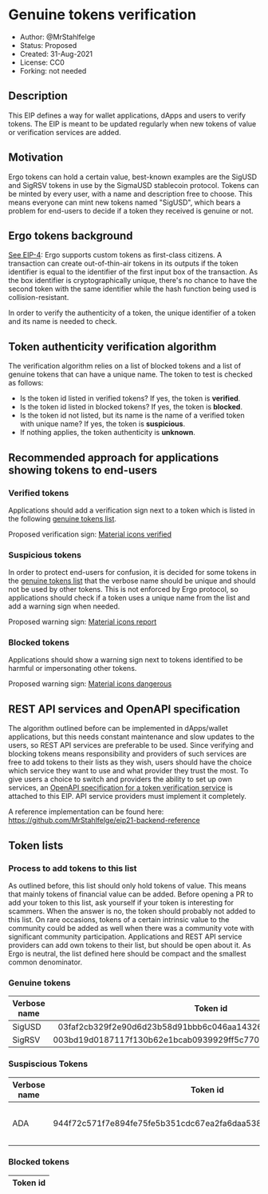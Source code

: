 # Genuine tokens verification

* Author: @MrStahlfelge
* Status: Proposed
* Created: 31-Aug-2021
* License: CC0
* Forking: not needed 

## Description 

This EIP defines a way for wallet applications, dApps and users to verify tokens. The EIP is meant to be updated regularly when new tokens of value or verification 
services are added.

## Motivation 

Ergo tokens can hold a certain value, best-known examples are the SigUSD and SigRSV tokens in use by the SigmaUSD stablecoin protocol. 
Tokens can be minted by every user, with a name and description free to choose. This means everyone can mint new tokens named "SigUSD", which bears a problem for 
end-users to decide if a token they received is genuine or not.

## Ergo tokens background

[See EIP-4](eip-0004.md): Ergo supports custom tokens as first-class citizens. A transaction can create out-of-thin-air tokens in its outputs if the token 
identifier is equal to the identifier of the first input box of the transaction.
As the box identifier is cryptographically unique, there's no chance to have the second token with the same identifier while the hash function being used 
is collision-resistant. 

In order to verify the authenticity of a token, the unique identifier of a token and its name is needed to check.

## Token authenticity verification algorithm

The verification algorithm relies on a list of blocked tokens and a list of genuine tokens that can have a unique name.
The token to test is checked as follows:
- Is the token id listed in verified tokens? If yes, the token is **verified**.
- Is the token id listed in blocked tokens? If yes, the token is **blocked**.
- Is the token id not listed, but its name is the name of a verified token with unique name? If yes, the token is **suspicious**.
- If nothing applies, the token authenticity is **unknown**.

## Recommended approach for applications showing tokens to end-users

### Verified tokens 
Applications should add a verification sign next to a token which is listed in the following [genuine tokens list](#genuine-tokens).

Proposed verification sign: [Material icons verified](https://fonts.google.com/icons?selected=Material%20Icons%20Outlined%3Averified%3A)

### Suspicious tokens
In order to protect end-users for confusion, it is decided for some tokens in the [genuine tokens list](#genuine-tokens) that the verbose name should be 
unique and should not be used by other tokens. 
This is not enforced by Ergo protocol, so applications should check if a token uses a unique name from the list and add a warning sign when needed.

Proposed warning sign: [Material icons report](https://fonts.google.com/icons?selected=Material%20Icons%20Outlined%3Areport%3A)

### Blocked tokens
Applications should show a warning sign next to tokens identified to be harmful or impersonating other tokens.

Proposed warning sign: [Material icons dangerous](https://fonts.google.com/icons?selected=Material%20Icons%20Outlined%3Adangerous%3A)

## REST API services and OpenAPI specification

The algorithm outlined before can be implemented in dApps/wallet applications, but this needs constant maintenance and slow updates to the users, so 
REST API services are preferable to be used. Since verifying and blocking tokens means responsibility and providers of such services are free to add
tokens to their lists as they wish, users should have the choice which service they want to use and what provider they trust the most. To give
users a choice to switch and providers the ability to set up own services, an 
[OpenAPI specification for a token verification service](eip-0021/openapi.yaml) 
is attached to this EIP. API service providers must implement it completely.

A reference implementation can be found here: https://github.com/MrStahlfelge/eip21-backend-reference

## Token lists

### Process to add tokens to this list

As outlined before, this list should only hold tokens of value. This means that mainly tokens of financial value can be added. Before opening a PR to add your token to
this list, ask yourself if your token is interesting for scammers. When the answer is no, the token should probably not added to this list.
On rare occasions, tokens of a certain intrinsic value to the community could be added as well when there was a community vote with significant community participation.
Applications and REST API service providers can add own tokens to their list, but should be open about it. As Ergo is neutral, the list defined here should be 
compact and the smallest common denominator.

### Genuine tokens

| Verbose name       | Token id                                                         | Unique name | Issuer
| ------------------ |:----------------------------------------------------------------:| -----------:| ------
| SigUSD             | 03faf2cb329f2e90d6d23b58d91bbb6c046aa143261cc21f52fbe2824bfcbf04 | yes         | sigmausd.io
| SigRSV             | 003bd19d0187117f130b62e1bcab0939929ff5c7709f843c5c4dd158949285d0 | yes         | sigmausd.io

### Suspiscious Tokens

| Verbose name | Token id                                                         | Reasoning                                |
|--------------|------------------------------------------------------------------|------------------------------------------|
| ADA          | 944f72c571f7e894fe75fe5b351cdc67ea2fa6daa538321d72f759d551b1d147 | May be misrepresented as genuine ADA tokens |

### Blocked tokens

| Token id                                        | 
|:-----------------------------------------------:| 
